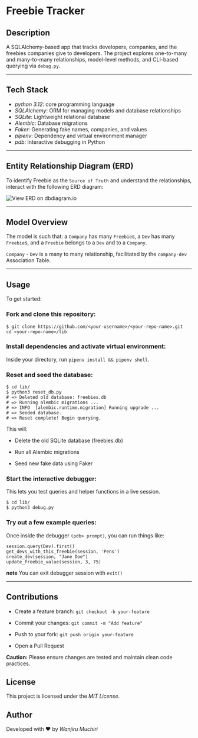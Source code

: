 # Freebie Tracker

## Description

A SQLAlchemy-based app that tracks developers, companies, and the 
freebies companies give to developers. The project explores one-to-many and many-to-many relationships, model-level methods, and CLI-based querying via `debug.py`.

***

## Tech Stack
- *python 3.12*: core programming language
- *SQLAlchemy*: ORM for managing models and database relationships
- *SQLite*: Lightweight relational database
- *Alembic*: Database migrations
- *Faker*: Generating fake names, companies, and values
- *pipenv*: Dependency and virtual environment manager
- *pdb*: Interactive debugging in Python 

***

## Entity Relationship Diagram (ERD)

To identify Freebie as the `Source of Truth` and understand the relationships, interact with the following ERD diagram:

![View ERD on dbdiagram.io](https://dbdiagram.io/d/68301318b9f7446da3ce581e)
  
***

## Model Overview

The model is such that: a `Company` has many `Freebie`s, a `Dev` has many `Freebie`s,
and a `Freebie` belongs to a `Dev` and to a `Company`.

`Company` - `Dev` is a many to many relationship, facilitated by the `company-dev` Association Table. 

***

## Usage

To get started:
### Fork and clone this repository:

```console
$ git clone https://github.com/<your-username>/<your-repo-name>.git
cd <your-repo-name>/lib
```

### Install dependencies and activate virtual environment:
Inside your directory, run `pipenv install && pipenv shell`.

### Reset and seed the database:

```console
$ cd lib/
$ python3 reset_db.py
# => Deleted old database: freebies.db
# => Running alembic migrations ...
# => INFO  [alembic.runtime.migration] Running upgrade ...
# => Seeded database.
# => Reset complete! Begin querying.
```

This will:
- Delete the old SQLite database (freebies.db)

- Run all Alembic migrations

- Seed new fake data using Faker

### Start the interactive debugger:

This lets you test queries and helper functions in a live session.

```console
$ cd lib/
$ python3 debug.py
```

### Try out a few example queries:
Once inside the debugger `(pdb> prompt)`, you can run things like:

```console
session.query(Dev).first()
get_devs_with_this_freebie(session, 'Pens')
create_dev(session, "Jane Doe")
update_freebie_value(session, 3, 75)
```

**note** You can exit debugger session with `exit()`

*** 

## Contributions 
- Create a feature branch: `git checkout -b your-feature`

- Commit your changes: `git commit -m "Add feature"`

- Push to your fork: `git push origin your-feature`

- Open a Pull Request

**Caution:** Please ensure changes are tested and maintain clean code practices.

## License 
This project is licensed under the *MIT License*.

## Author
Developed with ❤️ by *Wanjiru Muchiri*


